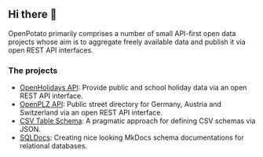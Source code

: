 ## Hi there 👋

OpenPotato primarily comprises a number of small API-first open data projects whose aim is to aggregate freely available data and publish it via open REST API interfaces.

### The projects

+ [OpenHolidays API](https://www.openholidaysapi.org/): Provide public and school holiday data via an open REST API interface.
+ [OpenPLZ API](https://www.openplzapi.org/): Public street directory for Germany, Austria and Switzerland via an open REST API interface.
+ [CSV Table Schema](https://openpotato.github.io/csv-table-schema/): A pragmatic approach for defining CSV schemas via JSON.
+ [SQLDocs](https://github.com/openpotato/sqldocs): Creating nice looking MkDocs schema documentations for relational databases. 
